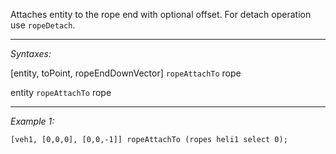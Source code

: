 Attaches entity to the rope end with optional offset. For detach operation use `ropeDetach`.


---
*Syntaxes:*

[entity, toPoint, ropeEndDownVector] `ropeAttachTo` rope

entity `ropeAttachTo` rope

---
*Example 1:*

```sqf
[veh1, [0,0,0], [0,0,-1]] ropeAttachTo (ropes heli1 select 0);
```